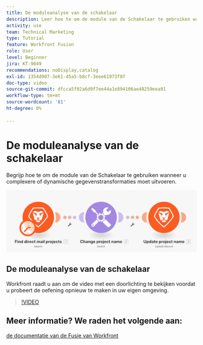 ```yaml
---
title: De moduleanalyse van de schakelaar
description: Leer hoe te om de module van de Schakelaar te gebruiken wanneer u complexere of dynamische gegevenstransformaties in  [!DNL Adobe Workfront Fusion] moet uitvoeren.
activity: use
team: Technical Marketing
type: Tutorial
feature: Workfront Fusion
role: User
level: Beginner
jira: KT-9049
recommendations: noDisplay,catalog
exl-id: 1354d907-3e61-45a5-b8cf-3eee61973f8f
doc-type: video
source-git-commit: dfcca5f02a6d9f7ee44a1e894106ae48259eea91
workflow-type: tm+mt
source-wordcount: '81'
ht-degree: 0%

---
```


# De moduleanalyse van de schakelaar

Begrijp hoe te om de module van de Schakelaar te gebruiken wanneer u complexere of dynamische gegevenstransformaties moet uitvoeren.

![ een beeld gebruikend de schakelaarmodule ](assets/beyond-basic-modules-4.png)

## De moduleanalyse van de schakelaar

Workfront raadt u aan om de video met een doorlichting te bekijken voordat u probeert de oefening opnieuw te maken in uw eigen omgeving.

>[!VIDEO](https://video.tv.adobe.com/v/335290/?quality=12&learn=on&enablevpops)



## Meer informatie? We raden het volgende aan:

[ de documentatie van de Fusie van Workfront ](https://experienceleague.adobe.com/nl/docs/workfront-fusion/using/get-started-with-fusion/understand-workfront-fusion/workfront-fusion-overview)
